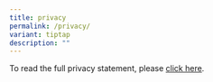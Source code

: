 ```yaml
---
title: privacy
permalink: /privacy/
variant: tiptap
description: ""
---
```

<p>To read the full privacy statement, please <a href="https://www.singpass.gov.sg/home/ui/privacy-statement" rel="noopener noreferrer nofollow" target="_blank">click here</a>.</p>
<p></p>
